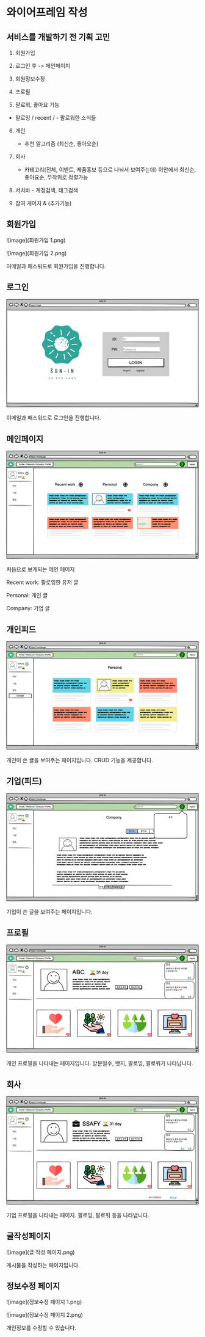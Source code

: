 # 와이어프레임 작성

## 서비스를 개발하기 전 기획 고민

1. 회원가입

2. 로그인 후 -> 메인페이지

3. 회원정보수정

4. 프로필

5. 팔로워, 좋아요 기능

  - 팔로잉 / recent /  - 팔로워한 소식들

6. 개인 

    - 추천 알고리즘 (최신순, 좋아요순)

7. 회사 

    - 카테고리(전체, 이벤트, 제품홍보 등으로 나눠서 보여주는데) 이안에서 최신순, 좋아요순, 무작위로 정렬가능

8. 서치바 - 계정검색, 태그검색

9. 참여 게이지 & (추가기능)

    

## 회원가입

![image](회원가입 1.png)

![image](회원가입 2.png)

이메일과 패스워드로 회원가입을 진행합니다.

## 로그인

![image](로그인.png)

이메일과 패스워드로 로그인을 진행합니다.



## 메인페이지

![image](메인페이지.PNG)

처음으로 보게되는 메인 페이지

Recent work: 팔로잉한 유저 글

Personal: 개인 글

Company: 기업 글



## 개인피드

![image](개인(피드).PNG)

개인이 쓴 글을 보여주는 페이지입니다. CRUD 기능을 제공합니다.


## 기업(피드)

![image](기업(피드).png)

기업이 쓴 글을 보여주는 페이지입니다. 

## 프로필

![image](프로필(개인).png)

개인 프로필을 나타내는 페이지입니다. 방문일수, 뱃지, 팔로잉, 팔로워가 나타납니다.


## 회사

![image](프로필(기업).png)

기업 프로필을 나타내는 페이지. 팔로잉, 팔로워 등을 나타냅니다.


## 글작성페이지

![image](글 작성 페이지.png)

게시물을 작성하는 페이지입니다. 

## 정보수정 페이지

![image](정보수정 페이지 1.png)

![image](정보수정 페이지 2.png)

개인정보를 수정할 수 있습니다.
